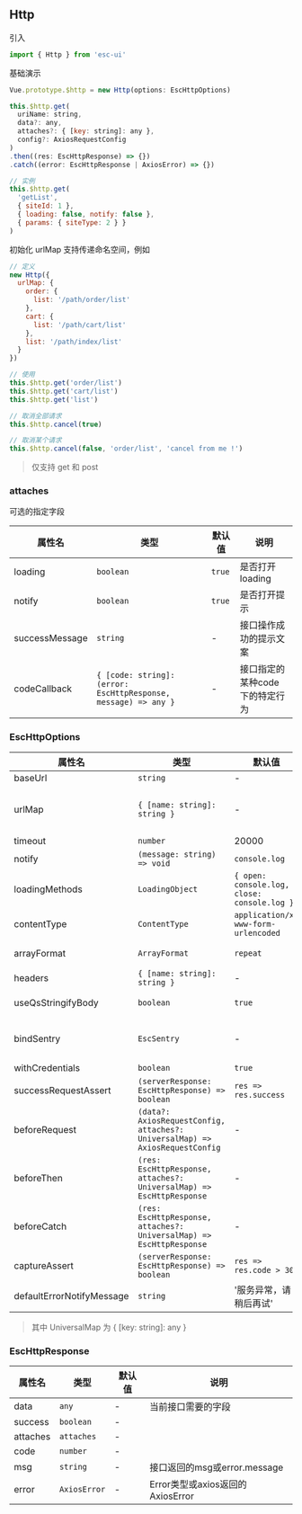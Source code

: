 ## Http

引入

```js
import { Http } from 'esc-ui'
```

基础演示

```js
Vue.prototype.$http = new Http(options: EscHttpOptions)

this.$http.get(
  uriName: string, 
  data?: any, 
  attaches?: { [key: string]: any },
  config?: AxiosRequestConfig
)
.then((res: EscHttpResponse) => {})
.catch((error: EscHttpResponse | AxiosError) => {})

// 实例
this.$http.get(
  'getList', 
  { siteId: 1 }, 
  { loading: false, notify: false }, 
  { params: { siteType: 2 } }
)
```

初始化 urlMap 支持传递命名空间，例如

```js
// 定义
new Http({
  urlMap: {
    order: {
      list: '/path/order/list'
    },
    cart: {
      list: '/path/cart/list'
    },
    list: '/path/index/list' 
  }
})

// 使用
this.$http.get('order/list')
this.$http.get('cart/list')
this.$http.get('list')

// 取消全部请求
this.$http.cancel(true)

// 取消某个请求
this.$http.cancel(false, 'order/list', 'cancel from me !')
```

> 仅支持 get 和 post

### attaches

可选的指定字段

属性名|类型|默认值|说明
---|-----|----|----
loading|`boolean`|`true`| 是否打开loading
notify|`boolean`|`true`| 是否打开提示
successMessage|`string`|-|接口操作成功的提示文案
codeCallback|`{ [code: string]: (error: EscHttpResponse, message) => any }`|-|接口指定的某种code下的特定行为

### EscHttpOptions

属性名|类型|默认值|说明
---|-----|----|----
baseUrl|`string`|-|axios baseURL
urlMap|`{ [name: string]: string }`|-|必传的接口map，例如：`{ getList: '/purchase/cart/list' }`
timeout|`number`|20000|-
notify|`(message: string) => void`|`console.log`|类似 toast 的提示函数
loadingMethods|`LoadingObject`|`{ open: console.log, close: console.log }`|请求loading的开关函数对象
contentType|`ContentType`|`application/x-www-form-urlencoded`|request 文本类型
arrayFormat|`ArrayFormat`|`repeat`|可选 `repeat` `indices` `brackets` `comma`
headers|`{ [name: string]: string }`|-|-
useQsStringifyBody|`boolean`|`true`|使用 qs stringify post body
bindSentry|`EscSentry`|-|将 sentry 绑定使用，会捕获 http 非 200 的错误
withCredentials|`boolean`|`true`|-
successRequestAssert|`(serverResponse: EscHttpResponse) => boolean`|`res => res.success`|如何认为接口返回了正常结果 
beforeRequest|`(data?: AxiosRequestConfig, attaches?: UniversalMap) => AxiosRequestConfig`|-|-
beforeThen|`(res: EscHttpResponse, attaches?: UniversalMap) => EscHttpResponse`|-|-
beforeCatch|`(res: EscHttpResponse, attaches?: UniversalMap) => EscHttpResponse`|-|-
captureAssert|`(serverResponse: EscHttpResponse) => boolean`|`res => res.code > 300`|当后端返回的 code > 300 时才捕获错误
defaultErrorNotifyMessage|`string`|'服务异常，请稍后再试'|默认的错误提示文案

> 其中 UniversalMap 为 { [key: string]: any }

### EscHttpResponse

属性名|类型|默认值|说明
---|-----|----|----
data|`any`|-|当前接口需要的字段
success|`boolean`|-|
attaches|`attaches`|-|
code|`number`|-|
msg|`string`|-|接口返回的msg或error.message
error|`AxiosError`|-|Error类型或axios返回的AxiosError

